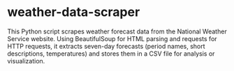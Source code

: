 # weather-data-scraper
This Python script scrapes weather forecast data from the National Weather Service website. Using BeautifulSoup for HTML parsing and requests for HTTP requests, it extracts seven-day forecasts (period names, short descriptions, temperatures) and stores them in a CSV file for analysis or visualization.

